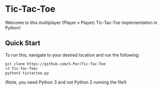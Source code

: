 # Tic-Tac-Toe
Welcome to this multiplayer (Player v Player) Tic-Tac-Toe implementation in Python!
## Quick Start
To run this, navigate to your desired location and run the following:
```zsh
git clone https://github.com/S-Par/Tic-Tac-Toe
cd Tic-Tac-Toe/
python3 tictactoe.py
```
(Note, you need Python 3 and not Python 2 running the file!)
